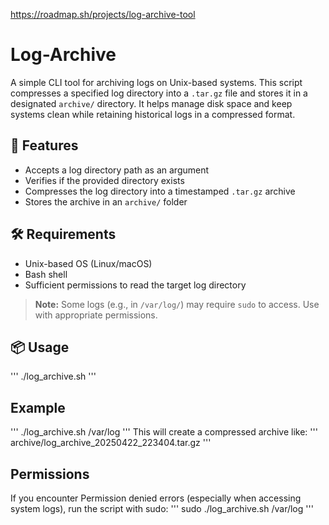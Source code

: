 https://roadmap.sh/projects/log-archive-tool

# Log-Archive

A simple CLI tool for archiving logs on Unix-based systems. This script compresses a specified log directory into a `.tar.gz` file and stores it in a designated `archive/` directory. It helps manage disk space and keep systems clean while retaining historical logs in a compressed format.

## 📌 Features

- Accepts a log directory path as an argument
- Verifies if the provided directory exists
- Compresses the log directory into a timestamped `.tar.gz` archive
- Stores the archive in an `archive/` folder

## 🛠️ Requirements

- Unix-based OS (Linux/macOS)
- Bash shell
- Sufficient permissions to read the target log directory

> **Note:** Some logs (e.g., in `/var/log/`) may require `sudo` to access. Use with appropriate permissions.

## 📦 Usage

'''
./log_archive.sh <log-directory>
'''


## Example
'''
./log_archive.sh /var/log
'''
This will create a compressed archive like:
'''
archive/log_archive_20250422_223404.tar.gz
'''


## Permissions 

If you encounter Permission denied errors (especially when accessing system logs), run the script with sudo:
'''
sudo ./log_archive.sh /var/log
'''